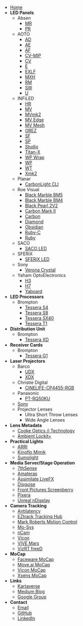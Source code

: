 <!-- docs/_sidebar.md -->
- [Home](/)
- **LED Panels**
  - Absen
    - [MR](data/ABSEN-MR)
    - [PR](data/ABSEN-PR)
  - AOTO
    - [AD](data/AOTO-AD)
    - [AE](data/AOTO-AE)
    - [AF](data/AOTO-AF)
    - [CV-MIP](data/AOTO-CV-MIP)
    - [CV](data/AOTO-CV)
    - [E](data/AOTO-E)
    - [EXLF](data/AOTO-EXLF)
    - [MXH](data/AOTO-MXH)
    - [RM](data/AOTO-RM)
    - [SW](data/AOTO-SW)
    - [U](data/AOTO-U)
  - INFiLED
    - [HR](https://www.infiled.com/series/hr-series/)
    - [MV](https://www.infiled.com/series/mv-series/)
    - [MVmk2](https://www.infiled.com/series/mvmk2-series/)
    - [MV Edge](https://www.infiled.com/series/mv-edge-series/)
    - [MV Mesh](https://www.infiled.com/series/mv-mesh-series/)
    - [OREZ](https://www.infiled.com/series/orez-series/)
    - [SF](https://www.infiled.com/series/sf-series/)
    - [SP](https://www.infiled.com/series/sp-series/)
    - [Studio](https://www.infiled.com/series/studio-series/)
    - [Titan-X](https://www.infiled.com/series/titan-x-series/)
    - [WP Wrap](https://www.infiled.com/series/wp-wrap-series/)
    - [WP](https://www.infiled.com/series/wp-series/)
    - [WT](https://www.infiled.com/series/wt-series/)
    - [Xmk2](https://www.infiled.com/series/xmk2-series/)
  - Planar
    - [CarbonLight CLI](data/Planar-CarbonLight-CLI)
  - Roe Visual
    - [Black Marble BM5](data/ROE-Black-Marble-BM5)
    - [Black Marble BM4](data/ROE-Black-Marble-BM4)
    - [Black Pearl 2V2](data/ROE-Black-Pearl-2V2)
    - [Carbon Mark II](data/ROE-Carbon-Mark-2)
    - [Carbon](data/ROE-Carbon)
    - [Diamond](data/ROE-Diamond)
    - [Obsidian](data/ROE-Obsidian)
    - [Ruby-C](data/ROE-Ruby-C)
    - [Ruby](data/ROE-Ruby)
  - SACO
    - [SACO LED](https://www.saco.com/led-video-screens/)
  - SFERiX
    - [SFERiX LED](data/SFERIX-LED)
  - Sony
    - [Verona Crystal](data/Sony-Verona)
  - Yaham OptoElectronics
    - [H3](data/Yaham-H3)
    - [H7](data/Yaham-H7)
    - [Yaboard](data/Yaham-Yaboard)
- **LED Processors**
  - Brompton
    - [Tessera S4](https://www.bromptontech.com/product/s4/)
    - [Tessera S8](https://www.bromptontech.com/product/s8/)
    - [Tessera SX40](https://www.bromptontech.com/product/sx40/)
    - [Tessera T1](https://www.bromptontech.com/product/t1/)
- **Distribution Unit**
  - Brompton
    - [Tessera XD](https://www.bromptontech.com/product/xd/)
- **Receiver Cards**
  - Brompton
    - [Tessera G1](https://www.bromptontech.com/product/receiver-cards/)
- **Laser Projectors**
  - Barco
    - [UDX](data/BARCO-UDX)
    - [XDX](data/BARCO-XDX)
  - Christie Digital
    - [CINELIFE-CP4455-RGB](data/CHRISTIE-CINELIFE-CP4455-RGB)
  - Panasonic
    - [PT-RQ50KU](data/PANASONIC-PT-RQ50KU)
  - [Sony](https://www.sony.ca/en/projectors)
  - Projector Lenses
    - Ultra Short Throw Lenses
    - Wide Angle Lenses
- **Lens Metadata**
  - [Cooke Optics /i Technology](https://cookeoptics.com/i-technology/)
  - [Ambient Lockit+](https://ambient.de/en/products/acn-lp-lockit-metadateninterface)
- **Practical Lights**
  - [ARRI](https://www.arri.com/en/lighting/led)
  - [Kinoflo Mimik](https://kinoflo.com/mimik/)
  - [Sumolight](https://sumolight.com/)
- **Media Server/Stage Operation**
  - [7thSense](https://7thsense.one/)
  - [Amateras](https://www.orihalcon.co.jp/amateras/index_en.html)
  - [Assimilate LiveFX](https://www.assimilateinc.com/products/livefx/)
  - [Disguise](https://www.disguise.one/en)
  - [Front Pictures Screenberry](https://domes.frontpictures.com/software/screenberry/)
  - [Pixera](https://pixera.one/en/)
  - [Unreal nDisplay](https://dev.epicgames.com/documentation/en-us/unreal-engine/ndisplay-overview-for-unreal-engine)
- **Camera Tracking**
  - [Antilatency](https://antilatency.com/)
  - [EZtrack Tracking Hub](https://eztrack.studio/)
  - [Mark Roberts Motion Control](https://www.mrmoco.com/)
  - [Mo-Sys](https://www.mo-sys.com/)
  - [nCam](https://www.ncam-tech.com/)
  - [Vicon](https://www.vicon.com)
  - [VIVE Mars](https://mars.vive.com/)
  - [VizRT freeD](https://docs.vizrt.com/tracking-hub-guide/1.0/description_of_the_freed_protocol.html)
- **MoCap**
  - [Faceware MoCap](https://facewaretech.com)
  - [Move.ai MoCap](https://www.move.ai)
  - [Vicon MoCap](https://www.vicon.com)
  - [Xsens MoCap](https://www.xsens.com/)
- **Links**
  - [Kartaverse](https://github.com/kartaverse)
  - [Medium Blog](https://medium.com/@andrewhazelden)
  - [Google Group](https://groups.google.com/g/kartaverse/)
- **Contact**
  - [Email](mailto:andrew@andrewhazelden.com)
  - [GitHub](https://github.com/AndrewHazelden)
  - [LinkedIn](https://www.linkedin.com/in/andrewhazelden/)
